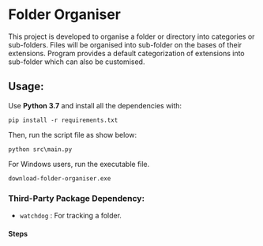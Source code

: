 # Folder Organiser
This project is developed to organise a folder or directory into categories or sub-folders.
Files will be organised into sub-folder on the bases of their extensions.
Program provides a default categorization of extensions into sub-folder which can also be customised. 

## Usage:

Use **Python 3.7** and install all the dependencies with:
```
pip install -r requirements.txt
```

Then, run the script file as show below:
```
python src\main.py
```
For Windows users, run the executable file. 
```
download-folder-organiser.exe
```

### Third-Party Package Dependency:
- ```watchdog``` : For tracking a folder.

#### Steps